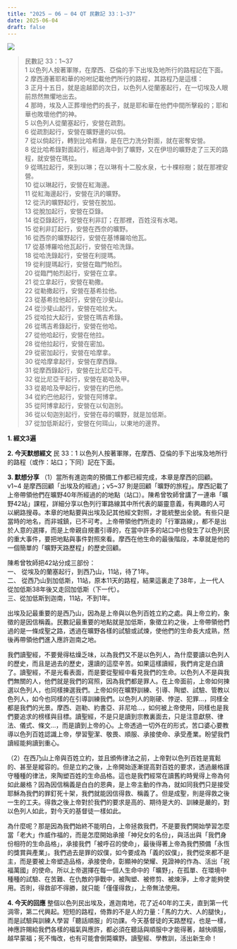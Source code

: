 ```yaml
---
title: "2025 – 06 – 04 QT 民數記 33：1~37"
date: 2025-06-04
draft: false
---
```


![](/images/民數記33.jpg)
> 民數記 33：1~37  
> 1 以色列人按著軍隊，在摩西、亞倫的手下出埃及地所行的路程記在下面。  
> 2 摩西遵著耶和華的吩咐記載他們所行的路程，其路程乃是這樣：  
> 3 正月十五日，就是逾越節的次日，以色列人從蘭塞起行，在一切埃及人眼前昂然無懼地出去。  
> 4 那時，埃及人正葬埋他們的長子，就是耶和華在他們中間所擊殺的；耶和華也敗壞他們的神。  
> 5 以色列人從蘭塞起行，安營在疏割。  
> 6 從疏割起行，安營在曠野邊的以倘。  
> 7 從以倘起行，轉到比哈希錄，是在巴力洗分對面，就在密奪安營。  
> 8 從比哈希錄對面起行，經過海中到了曠野，又在伊坦的曠野走了三天的路程，就安營在瑪拉。  
> 9 從瑪拉起行，來到以琳；在以琳有十二股水泉，七十棵棕樹；就在那裡安營。  
> 10 從以琳起行，安營在紅海邊。  
> 11 從紅海邊起行，安營在汛的曠野。  
> 12 從汛的曠野起行，安營在脫加。  
> 13 從脫加起行，安營在亞錄。  
> 14 從亞錄起行，安營在利非訂；在那裡，百姓沒有水喝。  
> 15 從利非訂起行，安營在西奈的曠野。  
> 16 從西奈的曠野起行，安營在基博羅哈他瓦。  
> 17 從基博羅哈他瓦起行，安營在哈洗錄。  
> 18 從哈洗錄起行，安營在利提瑪。  
> 19 從利提瑪起行，安營在臨門帕烈。  
> 20 從臨門帕烈起行，安營在立拿。  
> 21 從立拿起行，安營在勒撒。  
> 22 從勒撒起行，安營在基希拉他。  
> 23 從基希拉他起行，安營在沙斐山。  
> 24 從沙斐山起行，安營在哈拉大。  
> 25 從哈拉大起行，安營在瑪吉希錄。  
> 26 從瑪吉希錄起行，安營在他哈。  
> 27 從他哈起行，安營在他拉。  
> 28 從他拉起行，安營在密加。  
> 29 從密加起行，安營在哈摩拿。  
> 30 從哈摩拿起行，安營在摩西錄。  
> 31 從摩西錄起行，安營在比尼亞干。  
> 32 從比尼亞干起行，安營在曷哈及甲。  
> 33 從曷哈及甲起行，安營在約巴他。  
> 34 從約巴他起行，安營在阿博拿。  
> 35 從阿博拿起行，安營在以旬迦別。  
> 36 從以旬迦別起行，安營在尋的曠野，就是加低斯。  
> 37 從加低斯起行，安營在何珥山，以東地的邊界。  



**1.  經文3遍**

**2. 今天默想經文**
民 33：1 以色列人按著軍隊，在摩西、亞倫的手下出埃及地所行的路程（或作：站口；下同）記在下面。

**3. 默想分享**
（1）當所有進迦南的預備工作都已經完成，本章是摩西的回顧。v1\~4 是摩西回顧「出埃及的經過」；v5\~37 則是回顧「曠野的旅程」。摩西記載了上帝帶領他們在曠野40年所經過的的地點（站口）。陳希曾牧師曾講了一連串「曠野42站」課程，詳細分享以色列行軍路線其中所代表的屬靈意義，有興趣的人可以網路搜尋。本章的地點要與出埃及記其他經文對照，才能統整出全貌。有些只是當時的地名，而非城鎮，已不可考。上帝帶領他們所走的「行軍路線」，都不是出於人意的選擇，而是上帝親自規畫引導的，在當中許多的站口中也發生了以色列民的重大事件，要把地點與事件對照來看。摩西在他生命的最後階段，本章就是他的一個簡單的「曠野天路歷程」的歷史回顧。

陳希曾牧師把42站分成三部份：  
一、 從埃及的蘭塞起行，到西乃山，11站，待了1年。  
二、 從西乃山到加低斯，11站，原本11天的路程，結果這裏走了38年，上一代人從加低斯38年後又走回加低斯（下一代）。  
三、從加低斯到迦南，11站，不到1年。  

出埃及記最重要的是西乃山，因為是上帝與以色列百姓立約之處。與上帝立約，象徵的是因信稱義。民數記最重要的地點就是加低斯，象徵立約之後，上帝帶領他們過的是一條成聖之路，透過在曠野各樣的試驗或試煉，使他們的生命長大成熟，然後再帶領他們進入應許迦南之地。

我們讀聖經，不要覺得枯燥乏味，以為我們又不是以色列人，為什麼要讀以色列人的歷史，而且是過去的歷史，還讀的這麼辛苦。如果這樣讀經，我們肯定是白讀了。讀聖經，不是光看表面，而是要從聖經中看見我們的生命。以色列人不是與我們無關的人，他們就是我們的寫照，因為我們都是罪人。在上帝面前，上帝如何揀選以色列人，也同樣揀選我們。上帝如何在曠野訓練、引導、陶塑、試驗、管教以色列人，如今也同樣的在引導訓練我們。以色列人的剛硬、悖逆、犯罪…，同樣全都是我們的光景。摩西、迦勒、約書亞、非尼哈…，如何被上帝使用，同樣也是我們要追求的榜樣與目標。讀聖經，不是只是讀到宗教裏面去，只是注意獻祭、律法、儀式、條文…，而是讀到上帝的心。上帝透過一切外在的形式，苦口婆心要教導以色列百姓認識上帝，學習聖潔、敬畏、順服、承接使命、承受產業。盼望我們讀經能夠讀到重心。

（2）在西乃山上帝與百姓立約，並且頒佈律法之前，上帝對以色列百姓是寬鬆的、甚至是縱容的。但是立約之後，上帝開始逐漸提高對百姓的要求，透過嚴格謹守種種的律法，來陶塑百姓的生命品格。這也是我們經常在讀舊約時覺得上帝為何如此嚴格？因為因信稱義是白白的恩典，是上帝主動的作為，就如同我們只是接受耶穌為我們的罪釘死十架，我們就能因信得救、稱義了。但是成聖，則是得救之後一生的工夫。得救之後上帝對於我們的要求是高的、期待是大的、訓練是嚴的，對以色列人如此，對今天的基督徒一樣如此。

為什麼呢？那是因為我們始終不能明白，上帝拯救我們，不是要我們開始學習怎麼當「老大」作威作福的，而是怎麼開始承接「神兒女的名份」，與活出與「我們身份相符的生命品格」，承接我們「被呼召的使命」，最後得著上帝為我們預備「永恆的獎賞與產業」。我們過去是罪的奴僕，如今要成為「義的奴僕」，我們從來都不是主，而是要被上帝塑造品格，承接使命，彰顯神的榮耀、見證神的作為、活出「祝福萬國」的使命。所以上帝選擇在每一個人生命中的「曠野」，在孤單、在環境中種種的試驗、在苦難、在仇敵的爭戰中，被陶塑、被修剪、被煉淨，上帝才能夠使用。否則，得救卻不得勝，就只能「僅僅得救」，上帝無法使用。

**4. 今天的回應**
整個以色列民出埃及，進迦南地，花了近40年的工夫，直到第一代淍零，第二代興起。短短的路程，倚靠的不是人的力量：「馬的力大、人的腿快」，而是試驗與訓練人學習「聽話順服」的功課。今天基督徒的天路歷程，也是一樣，神應許賜給我們各樣的福氣與應許，都必須在聽話與順服中才能得著，越快順服，越早蒙福；死不悔改，也有可能會倒斃曠野。讀聖經、學教訓，活出新生命！
